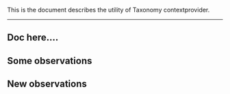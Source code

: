 This is the document describes the utility of Taxonomy
contextprovider.

--------------------
Doc here....
-------------------
Some observations
------------
New observations
----------------

